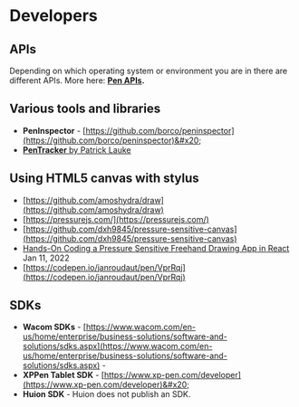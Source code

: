 # Developers

## **APIs**

Depending on which operating system or environment you are in there are different APIs. More here: [**Pen APIs**](pen-apis.md)**.**

## Various tools and libraries

* **PenInspector** - [https://github.com/borco/peninspector](https://github.com/borco/peninspector)&#x20;
* [**PenTracker** by Patrick Lauke](../guides/advanced/pentracker-by-patrick-lauke.md)&#x20;

## Using HTML5 canvas with stylus

* [https://github.com/amoshydra/draw](https://github.com/amoshydra/draw) &#x20;
* [https://pressurejs.com/](https://pressurejs.com/)  &#x20;
* [https://github.com/dxh9845/pressure-sensitive-canvas](https://github.com/dxh9845/pressure-sensitive-canvas)  &#x20;
* [Hands-On Coding a Pressure Sensitive Freehand Drawing App in React](https://youtu.be/WbPhV1dyva4) Jan 11, 2022&#x20;
* [https://codepen.io/janroudaut/pen/VprRqj](https://codepen.io/janroudaut/pen/VprRqj)  &#x20;

## SDKs

* **Wacom SDKs** - [https://www.wacom.com/en-us/home/enterprise/business-solutions/software-and-solutions/sdks.aspx](https://www.wacom.com/en-us/home/enterprise/business-solutions/software-and-solutions/sdks.aspx) -
* **XPPen Tablet SDK** - [https://www.xp-pen.com/developer](https://www.xp-pen.com/developer)&#x20;
* **Huion SDK** - Huion does not publish an SDK.
